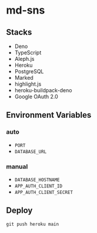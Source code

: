 # md-sns

## Stacks
* Deno
* TypeScript
* Aleph.js
* Heroku
* PostgreSQL
* Marked
* highlight.js
* heroku-buildpack-deno
* Google OAuth 2.0

## Environment Variables
### auto
* `PORT`
* `DATABASE_URL`
### manual
* `DATABASE_HOSTNAME`
* `APP_AUTH_CLIENT_ID`
* `APP_AUTH_CLIENT_SECRET`

## Deploy
```
git push heroku main
```

